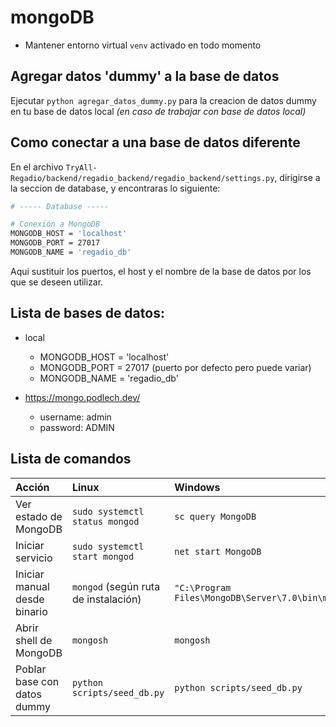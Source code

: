 # mongoDB 

* Mantener entorno virtual `venv` activado en todo momento  

## Agregar datos 'dummy' a la base de datos

Ejecutar `python agregar_datos_dummy.py` para la creacion de datos dummy en tu base de datos local *(en caso de trabajar con base de datos local)*  


## Como conectar a una base de datos diferente

En el archivo `TryAll-Regadio/backend/regadio_backend/regadio_backend/settings.py`, dirigirse a la seccion de database, y encontraras lo siguiente:  

```bash
# ----- Database -----

# Conexión a MongoDB  
MONGODB_HOST = 'localhost'  
MONGODB_PORT = 27017
MONGODB_NAME = 'regadio_db'

```
Aqui sustituir los puertos, el host y el nombre de la base de datos por los que se deseen utilizar.  

## Lista de bases de datos:  

  - local  

    - MONGODB_HOST = 'localhost'  
    - MONGODB_PORT = 27017 (puerto por defecto pero puede variar)  
    - MONGODB_NAME = 'regadio_db'  
    
  - https://mongo.podlech.dev/  

    - username: admin  
    - password: ADMIN  



## Lista de comandos 

| Acción  | Linux              | Windows               |
|:-----------|:---------------------|:----------------------------|
|Ver estado de MongoDB|`sudo systemctl status mongod`|`sc query MongoDB`|
|Iniciar servicio| `sudo systemctl start mongod`| `net start MongoDB`|
|Iniciar manual desde binario| `mongod` (según ruta de instalación)|`"C:\Program Files\MongoDB\Server\7.0\bin\mongod.exe"`|
|Abrir shell de MongoDB| `mongosh`| `mongosh`|
|Poblar base con datos dummy| `python scripts/seed_db.py`| `python scripts/seed_db.py`|